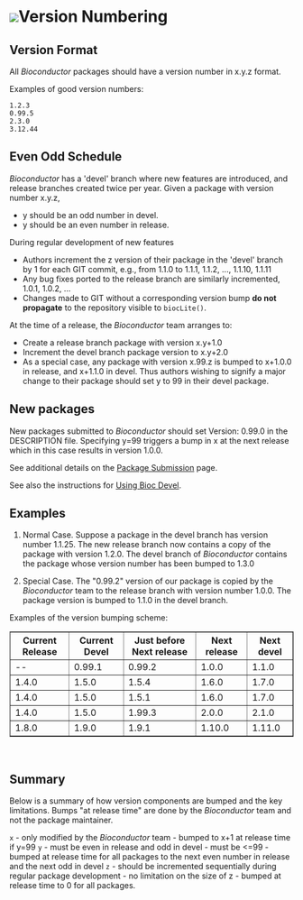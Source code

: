 ![](/images/icons/magnifier.gif)Version Numbering
=================

Version Format
-----------------
All _Bioconductor_ packages should have a version number in x.y.z format.

Examples of good version numbers:

    1.2.3
    0.99.5
    2.3.0
    3.12.44

Even Odd Schedule
-----------------

_Bioconductor_ has a 'devel' branch where new features are introduced,
and release branches created twice per year.  Given a package with
version number x.y.z,

* y should be an odd number in devel.
* y should be an even number in release.

During regular development of new features

* Authors increment the z version of their package in the 'devel'
  branch by 1 for each GIT commit, e.g., from 1.1.0 to 1.1.1, 1.1.2,
  ..., 1.1.10, 1.1.11
* Any bug fixes ported to the release branch are similarly
  incremented, 1.0.1, 1.0.2, ...
* Changes made to GIT without a corresponding version bump **do not
  propagate** to the repository visible to `biocLite()`.

At the time of a release, the _Bioconductor_ team arranges to:

* Create a release branch package with version x.y+1.0
* Increment the devel branch package version to x.y+2.0
* As a special case, any package with version x.99.z is bumped to
  x+1.0.0 in release, and x+1.1.0 in devel. Thus authors wishing to
  signify a major change to their package should set y to 99 in their
  devel package.

New packages
-----------------

New packages submitted to _Bioconductor_ should set Version: 0.99.0 in the
DESCRIPTION file. Specifying y=99 triggers a bump in x at the next release
which in this case results in version 1.0.0.

See additional details on 
the [Package Submission](/developers/package-submission) page.

See also the instructions for [Using Bioc Devel][].

[Using Bioc Devel]: /developers/how-to/useDevel/

Examples
-----------------

1. Normal Case. Suppose a package in the devel branch has version
   number 1.1.25. The new release branch now contains a copy of the
   package with version 1.2.0.  The devel branch of _Bioconductor_
   contains the package whose version number has been bumped to
   1.3.0

2. Special Case.  The "0.99.2" version of our package is copied by the
   _Bioconductor_ team to the release branch with version number
   1.0.0. The package version is bumped to 1.1.0 in the devel
   branch.

Examples of the version bumping scheme:

<table border="1" cellpadding="5" cellspacing="0">
<thead valign="bottom">
<tr>
  <th class="head">Current Release</th>
  <th class="head">Current Devel</th>
  <th class="head">Just before Next release</th>
  <th class="head">Next release</th>
  <th class="head">Next devel</th>
</tr>
</thead>
<tbody valign="top">
<tr>
  <td>--</td><td>0.99.1</td><td>0.99.2</td><td>1.0.0</td><td>1.1.0</td>
</tr>
<tr>
  <td>1.4.0</td><td>1.5.0</td><td>1.5.4</td><td>1.6.0</td><td>1.7.0</td>
</tr>
<tr>
  <td>1.4.0</td><td>1.5.0</td><td>1.5.1</td><td>1.6.0</td><td>1.7.0</td>
</tr>
<tr>
  <td>1.4.0</td><td>1.5.0</td><td>1.99.3</td><td>2.0.0</td><td>2.1.0</td>
</tr>
<tr>
  <td>1.8.0</td><td>1.9.0</td><td>1.9.1</td><td>1.10.0</td><td>1.11.0</td>
</tr>
</tbody>
</table>
<br />

Summary
-----------------

Below is a summary of how version components are bumped and the
key limitations. Bumps "at release time" are done by the _Bioconductor_ 
team and not the package maintainer.

`x` 
    - only modified by the _Bioconductor_ team
    - bumped to x+1 at release time if y=99
`y` 
    - must be even in release and odd in devel
    - must be <=99
    - bumped at release time for all packages to the next
      even number in release and the next odd in devel
`z`
    - should be incremented sequentially during regular package development
    - no limitation on the size of z
    - bumped at release time to 0 for all packages.
